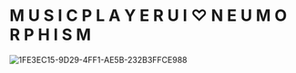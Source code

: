 # M U S I C   P L A Y E R   U I   ♡   N E U M O R P H I S M


![1FE3EC15-9D29-4FF1-AE5B-232B3FFCE988](https://user-images.githubusercontent.com/29016489/175529747-c9ada595-143f-4770-bc74-fa8f7c9604de.JPG)
